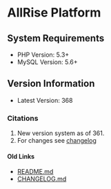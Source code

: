 # AllRise Platform

## System Requirements
* PHP Version: 5.3+
* MySQL Version: 5.6+

## Version Information
* Latest Version: 368

### Citations
1. New version system as of 361.
2. For changes see [changelog](https://github.com/AllinWebPro/allRise/blob/development/CHANGELOG.md)

#### Old Links
* [README.md](https://github.com/AllinWebPro/allRise/blob/development/README.old.md)
* [CHANGELOG.md](https://github.com/AllinWebPro/allRise/blob/development/CHANGELOG.old.md)